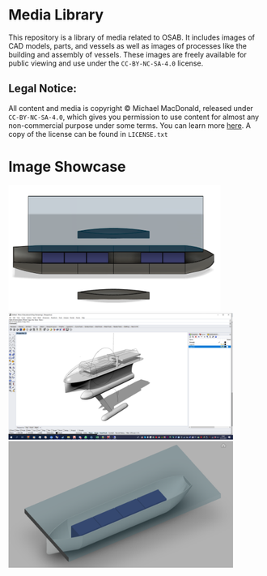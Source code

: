 # Media Library
This repository is a library of media related to OSAB. It includes images of CAD models, parts, and vessels as well as images of processes like the building and assembly of vessels. These images are freely available for public viewing and use under the `CC-BY-NC-SA-4.0` license.

## Legal Notice:
All content and media is copyright © Michael MacDonald, released under `CC-BY-NC-SA-4.0`, which gives you permission to use content for almost any non-commercial purpose under some terms. You can learn more [here](https://creativecommons.org/licenses/by-nc-sa/4.0/). A copy of the license can be found in `LICENSE.txt`

# Image Showcase

<img src="CAD/v0.3-Miine.PNG" height="250" title="v0.3 Miine"> <img src="CAD/Initial-Design-Idea.png" height="250" title="Initial Design Idea">
<img src="CAD/v0.2-Miine.png" height="250" title="v0.2 Miine">

